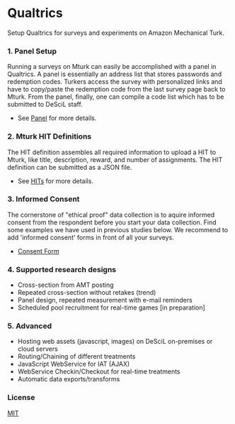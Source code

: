 # Qualtrics

Setup Qualtrics for surveys and experiments on Amazon Mechanical Turk.

### 1. Panel Setup

Running a surveys on Mturk can easily be accomplished with a panel in Qualtrics. A panel is essentially an address list that stores passwords and redemption codes. Turkers access the survey with personalized links and have to copy/paste the redemption code from the last survey page back to Mturk. From the panel, finally, one can compile a code list which has to be submitted to DeSciL staff.

- See [Panel](Panel/Panel.md) for more details. 

### 2. Mturk HIT Definitions

The HIT definition assembles all required information to upload a HIT to Mturk, like title, description, reward, and number of assignments. The HIT definition can be submitted as a JSON file.  

- See [HITs](Hits/Hits.md) for more details.

### 3. Informed Consent

The cornerstone of "ethical proof" data collection is to aquire informed consent from the respondent before you start your data collection. 
Find some examples we have used in previous studies below. We recommend to add 'informed consent' forms in front of all your surveys.

- [Consent Form](Consent/Consent.md)

### 4. Supported research designs

- Cross-section from AMT posting
- Repeated cross-section without retakes (trend)
- Panel design, repeated measurement with e-mail reminders
- Scheduled pool recruitment for real-time games [in preparation]

### 5. Advanced

- Hosting web assets (javascript, images) on DeSciL on-premises or cloud servers
- Routing/Chaining of different treatments
- JavaScript WebService for IAT (AJAX)
- WebService Checkin/Checkout for real-time treatments
- Automatic data exports/transforms

### License

[MIT](LICENSE)
